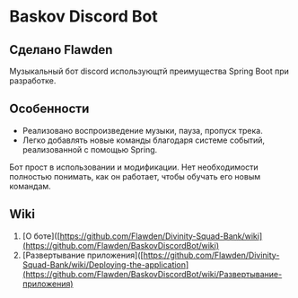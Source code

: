 # Baskov Discord Bot
## Сделано Flawden

Музыкальный бот discord использующтй преимущества Spring Boot при разработке.

## Особенности

- Реализовано воспроизведение музыки, пауза, пропуск трека.
- Легко добавлять новые команды благодаря системе событий, реализованной с помощью Spring.
  
Бот прост в использовании и модификации. Нет необходимости полностью понимать, как он работает, чтобы обучать его новым командам.

## Wiki

1) [О боте]([https://github.com/Flawden/Divinity-Squad-Bank/wiki](https://github.com/Flawden/BaskovDiscordBot/wiki)
2) [Развертывание приложения]([https://github.com/Flawden/Divinity-Squad-Bank/wiki/Deploying-the-application](https://github.com/Flawden/BaskovDiscordBot/wiki/Развертывание-приложения)
